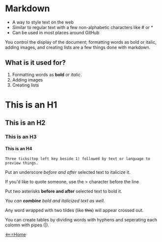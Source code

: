 # Markdown

- A way to style text on the web
- Similar to regular text with a few non-alphabetic characters like # or *
- Can be used in most places around GitHub

You control the display of the document; formatting words as bold or italic, adding images, and creating lists are a few things done with markdown.

## What is it used for?

1. Formatting words as **bold** or _italic_.
2. Adding images
3. Creating lists

# This is an H1
## This is an H2
### This is an H3
#### This is an H4

```text
Three ticks(top left key beside 1) followed by text or language to preview things.
```

Put an underscore _before and after_ selected text to italicize it.

If you'd like to quote someone, use the > character before the line

Put two asterisks **before and after** selected text to bold it.

_You can **combine** bold and italicized text as well._ 

Any word wrapped with two tildes (like ~~this~~) will appear crossed out.

You can create tables by dividing words with hyphens and seperating each colomn with pipes (|).

[<===Home](README.md)